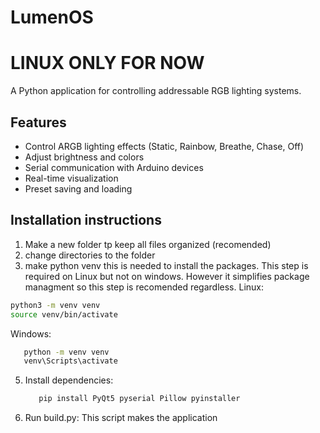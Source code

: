 # LumenOS
#  LINUX ONLY FOR NOW
A Python application for controlling addressable RGB lighting systems.

## Features

- Control ARGB lighting effects (Static, Rainbow, Breathe, Chase, Off)
- Adjust brightness and colors
- Serial communication with Arduino devices
- Real-time visualization
- Preset saving and loading

## Installation instructions
1. Make a new folder tp keep all files organized (recomended)
2. change directories to the folder
3. make python venv
   this is needed to install the packages. This step is required on Linux but not on windows. However it simplifies package managment so this step is recomended regardless.
   Linux:
```bash
python3 -m venv venv
source venv/bin/activate
```
Windows:
   ```bash
      python -m venv venv
      venv\Scripts\activate
```
5. Install dependencies:
      ```bash
         pip install PyQt5 pyserial Pillow pyinstaller

6. Run build.py:
   This script makes the application 
